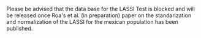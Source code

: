 Please be advised that the data base for the LASSI Test is blocked and will be released once Roa's et al. (in preparation) paper on the standarization and normalization of the LASSI for the mexican population has been published.  
